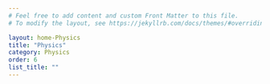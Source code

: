 ```yaml
---
# Feel free to add content and custom Front Matter to this file.
# To modify the layout, see https://jekyllrb.com/docs/themes/#overriding-theme-defaults

layout: home-Physics
title: "Physics"
category: Physics
order: 6
list_title: ""
---
```

